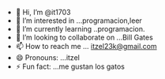 - 👋 Hi, I’m @it1703
- 👀 I’m interested in ...programacion,leer
- 🌱 I’m currently learning ..programacion.
- 💞️ I’m looking to collaborate on ...Bill Gates
- 📫 How to reach me ... itzel23k@gmail.com
- 😄 Pronouns: ...itzel
- ⚡ Fun fact: ...me gustan los gatos 

<!---
it1703/it1703 is a ✨ special ✨ repository because its `README.md` (this file) appears on your GitHub profile.
You can click the Preview link to take a look at your changes.
--->
